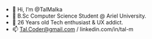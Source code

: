 - 👋 Hi, I’m @TalMaIka
- 📖 B.Sc Computer Science Student @ Ariel University.
- 👀 26 Years old Tech enthusiast & UX addict.
- 📫 Tal.Coder@gmail.com / linkedin.com/in/tal-m
